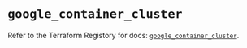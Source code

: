 # `google_container_cluster`

Refer to the Terraform Registory for docs: [`google_container_cluster`](https://registry.terraform.io/providers/hashicorp/google/4.76.0/docs/resources/container_cluster).
